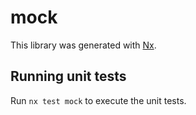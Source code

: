 # mock

This library was generated with [Nx](https://nx.dev).

## Running unit tests

Run `nx test mock` to execute the unit tests.
